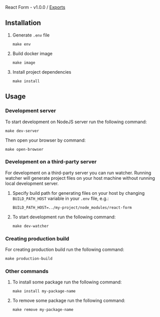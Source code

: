 React Form - v1.0.0 / [Exports](modules.md)

## Installation

1. Generate `.env` file
   ```shell
   make env
   ```

2. Build docker image
   ```shell
   make image
   ```

3. Install project dependencies
   ```shell
   make install
   ```
## Usage

### Development server

To start development on NodeJS server run the following command:
```shell
make dev-server
```
Then open your browser by command:
```shell
make open-browser
```

### Development on a third-party server

For development on a third-party server you can run watcher. Running watcher will generate project files on your host machine without running local development server.

1. Specify build path for generating files on your host by changing `BUILD_PATH_HOST` variable in your `.env` file, e.g.:
   ```shell
   BUILD_PATH_HOST=../my-project/node_modules/react-form
   ```

2. To start development run the following command:
   ```shell
   make dev-watcher
   ```

### Creating production build

For creating production build run the following command:
```shell
make production-build
```

### Other commands

1. To install some package run the following command:
   ```shell
   make install my-package-name
   ```

2. To remove some package run the following command:
   ```shell
   make remove my-package-name
   ```
